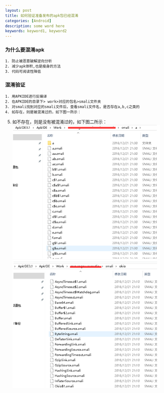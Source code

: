 ```yaml
---
layout: post
title: 如何验证准备发布的apk包已经混淆
categories: [Android]
description: some word here
keywords: keyword1, keyword2
---
```



### 为什么要混淆apk


	1. 防止被恶意破解逆向分析
	2. 减少apk体积,也是瘦身的方法
	3. 代码可阅读性降低

### 混淆验证

	1. 用APKIDE进行反编译
	2. 在APKIDE的目录下> work>对应的包名>smali文件夹
	3. 对smali找到对应的smali文件后，查看smali文件名，是否存在a,b,c之类的
	4. 如存在，则是被混淆过的，如下图一所示：
  5. 如不存在，则是没有被混淆过的，如下图二所示：
![](/images/2017-8-30-1.png)
![](/images/2017-8-30-2.png)
